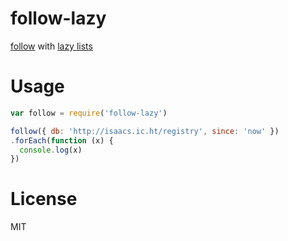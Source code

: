 # follow-lazy

[follow][] with [lazy lists][]

[follow]: https://github.com/iriscouch/follow
[lazy lists]: https://github.com/pkrumins/node-lazy

# Usage

``` js
var follow = require('follow-lazy')

follow({ db: 'http://isaacs.ic.ht/registry', since: 'now' })
.forEach(function (x) {
  console.log(x)
})
```

# License

MIT
